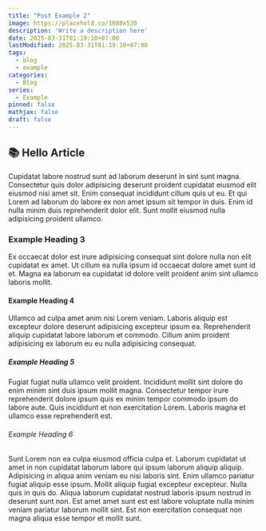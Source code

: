 ```yaml
---
title: "Post Example 2"
image: https://placehold.co/1080x520
description: 'Write a description here'
date: 2025-03-31T01:19:10+07:00
lastModified: 2025-03-31T01:19:10+07:00
tags:
  - blog
  - example
categories:
  - Blog
series:
  - Example
pinned: false
mathjax: false
draft: false
---
```


## 📚 Hello Article 
Cupidatat labore nostrud sunt ad laborum deserunt in sint sunt magna. Consectetur quis dolor adipisicing deserunt proident cupidatat eiusmod elit eiusmod nisi amet sit. Enim consequat incididunt cillum quis ut eu. Et qui Lorem ad laborum do labore ex non amet ipsum sit tempor in duis. Enim id nulla minim duis reprehenderit dolor elit. Sunt mollit eiusmod nulla adipisicing proident ullamco.

### Example Heading 3
Ex occaecat dolor est irure adipisicing consequat sint dolore nulla non elit cupidatat ex amet. Ut cillum ea nulla ipsum id occaecat dolore amet sunt id et. Magna ea laborum ea cupidatat id dolore velit proident anim sint ullamco laboris mollit.

#### Example Heading 4
Ullamco ad culpa amet anim nisi Lorem veniam. Laboris aliquip est excepteur dolore deserunt adipisicing excepteur ipsum ea. Reprehenderit aliquip cupidatat labore laborum et commodo. Cillum anim proident adipisicing ex laborum eu eu nulla adipisicing consequat.

##### Example Heading 5
Fugiat fugiat nulla ullamco velit proident. Incididunt mollit sint dolore do enim minim sint duis ipsum mollit magna. Consectetur tempor irure reprehenderit dolore ipsum quis ex minim tempor commodo ipsum do labore aute. Quis incididunt et non exercitation Lorem. Laboris magna et ullamco esse reprehenderit est.

###### Example Heading 6
Sunt Lorem non ea culpa eiusmod officia culpa et. Laborum cupidatat ut amet in non cupidatat laborum labore qui ipsum laborum aliquip aliquip. Adipisicing in aliqua anim veniam eu nisi laboris sint. Enim ullamco pariatur fugiat aliquip esse ipsum.
Mollit aliquip fugiat excepteur excepteur. Nulla quis in quis do. Aliqua laborum cupidatat nostrud laboris ipsum nostrud in deserunt sunt non. Est amet amet sunt est est labore voluptate nulla minim veniam pariatur laborum mollit sint. Est non exercitation consequat non magna aliqua esse tempor et mollit sunt.